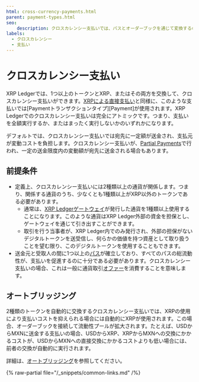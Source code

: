 ```yaml
---
html: cross-currency-payments.html
parent: payment-types.html
seo:
    description: クロスカレンシー支払いでは、パスとオーダーブックを通じて変換するのとは異なる通貨を自動的にに送金します。
labels:
  - クロスカレンシー
  - 支払い
---
```

# クロスカレンシー支払い

XRP Ledgerでは、1つ以上のトークンとXRP、またはその両方を交換して、クロスカレンシー支払いができます。[XRPによる直接支払い](../../tutorials/get-started/send-xrp.md)と同様に、このような支払いでは[Paymentトランザクションタイプ][Payment]が使用されます。XRP Ledgerでのクロスカレンシー支払いは完全にアトミックです。つまり、支払いを全額実行するか、またはまったく実行しないかのいずれかになります。

デフォルトでは、クロスカレンシー支払いでは宛先に一定額が送金され、支払元が変動コストを負担します。クロスカレンシー支払いが、[Partial Payments](partial-payments.md)で行われ、一定の送金限度内の変動額が宛先に送金される場合もあります。


## 前提条件

- 定義上、クロスカレンシー支払いには2種類以上の通貨が関係します。つまり、関係する通貨のうち、少なくとも1種類以上がXRP以外のトークンである必要があります。
    - 通常は、[XRP Ledgerゲートウェイ](../../use-cases/tokenization/stablecoin-issuer.md)が発行した通貨を1種類以上使用することになります。このような通貨はXRP Ledger外部の資金を担保とし、ゲートウェイを通じて引き出すことができます。
    - 取引を行う当事者が、XRP Ledger内でのみ発行され、外部の担保がないデジタルトークンを送受信し、何らかの価値を持つ資産として取り扱うことを望む限り、このデジタルトークンを使用することもできます。
- 送金元と受取人の間に1つ以上の[パス](../tokens/fungible-tokens/paths.md)が確立しており、すべてのパスの総流動性が、支払いを促進するのに十分である必要があります。クロスカレンシー支払いの場合、これは一般に通貨取引[オファー](../tokens/decentralized-exchange/offers.md)を消費することを意味します。


## オートブリッジング

2種類のトークンを自動的に交換するクロスカレンシー支払いでは、XRPの使用により支払いコストを抑えられる場合には自動的にXRPが使用されます。この場合、オーダーブックを接続して流動性プールが拡大されます。たとえば、USDからMXNに送金する支払いの場合、USDからXRP、XRPからMXNへの交換にかかるコストが、USDからMXNへの直接交換にかかるコストよりも低い場合には、前者の交換が自動的に実行されます。

詳細は、[オートブリッジング](../tokens/decentralized-exchange/autobridging.md)を参照してください。

{% raw-partial file="/_snippets/common-links.md" /%}
